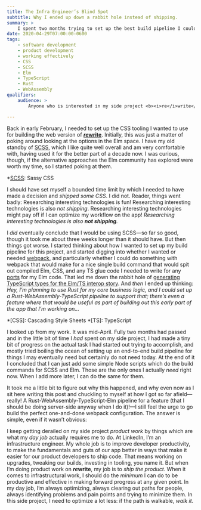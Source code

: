 ```yaml
---
title: The Infra Engineer’s Blind Spot
subtitle: Why I ended up down a rabbit hole instead of shipping.
summary: >
    I spent two months trying to set up the best build pipeline I could for my side project, instead of just building features. Why?
date: 2020-04-29T07:00:00-0600
tags:
    - software development
    - product development
    - working effectively
    - CSS
    - SCSS
    - Elm
    - TypeScript
    - Rust
    - WebAssembly
qualifiers:
    audience: >
        Anyone who is interested in my side project <b><i>re</i>write</b>, who cares about product development in general, or who just wants a peek inside the strange world that is my mind.

---
```


Back in early February, I needed to set up the CSS tooling I wanted to use for building the web version of [<b><i>re</i>write</b>][rewrite]. Initially, this was just a matter of poking around looking at the options in the Elm space. I have my old standby of [SCSS], which I like quite well overall and am very comfortable with, having used it for the better part of a decade now. I was curious, though, if the alternative approaches the Elm community has explored were worth my time, so I started poking at them.

[rewrite]: https://rewrite.software
[SCSS]: https://sass-lang.com

*[SCSS]: Sassy CSS

I should have set myself a bounded time limit by which I needed to have made a decision and *shipped some CSS*. I did not. Reader, things went badly: Researching interesting technologies is fun! Researching interesting technologies is also *not shipping*. Researching interesting technologies might pay off if I can optimize my workflow on the app! *Researching interesting technologies is also **not shipping**.*

I *did* eventually conclude that I would be using SCSS—so far so good, though it took me about three weeks longer than it should have. But then things got worse. I started thinking about how I wanted to set up my build pipeline for this project, and started digging into whether I wanted or needed [webpack], and particularly whether I could do something with webpack that would make for a nice single build command that would spit out compiled Elm, CSS, and any TS glue code I needed to write for any [ports] for my Elm code. That led me down the rabbit hole of [generating TypeScript types for the Elm/TS interop story][elm-TS]. And *then* I ended up thinking: <i>Hey, I’m planning to use Rust for my core business logic, and I could set up a Rust-WebAssembly-TypeScript pipeline to support that; there’s even a feature where that would be useful as part of building out this early part of the app that I’m working on…</i>

[webpack]: https://webpack.js.org
[ports]: https://guide.elm-lang.org/interop/ports.html
[elm-TS]: https://github.com/dillonkearns/elm-typescript-interop

*[CSS]: Cascading Style Sheets
*[TS]: TypeScript

I looked up from my work. It was mid-April. Fully two months had passed and in the little bit of time I *had* spent on my side project, I had made a tiny bit of progress on the actual task I had started out trying to accomplish, and mostly tried boiling the ocean of setting up an end-to-end build pipeline for things I may eventually need but certainly do not need today. At the end of it I concluded that I can just add some simple Node scripts which do the build commands for SCSS and Elm. Those are the only ones I actually *need* right now. When I add more later, I can do the same for them.

It took me a little bit to figure out why this happened, and why even now as I sit here writing this post and chuckling to myself at how I got so far afield—really! A Rust-WebAssembly-TypeScript-Elm pipeline for a feature (that I should be doing server-side anyway when I do it)!—I still feel the urge to go build the perfect one-and-done webpack configuration. The answer is simple, even if it wasn’t obvious:

I keep getting derailed on my side project *product work* by things which are what my *day job* actually requires me to do. At LinkedIn, I’m an infrastructure engineer. My whole job is to improve developer productivity, to make the fundamentals and guts of our app better in ways that make it easier for our product developers to ship code. That means working on upgrades, tweaking our builds, investing in tooling, you name it. But when I’m doing product work on <b><i>re</i>write</b>, my job is to *ship the product*. When it comes to infrastructural work, I should do the *minimum* I can do to be productive and effective in making forward progress at any given point. In my day job, I’m always optimizing, always clearing out paths for people, always identifying problems and pain points and trying to minimize them. In this side project, I need to optimize a lot less: if the path is walkable, *walk it*.

